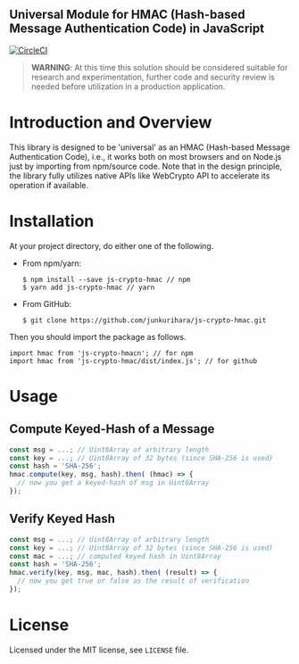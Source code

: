 Universal Module for HMAC (Hash-based Message Authentication Code) in JavaScript
--
[![CircleCI](https://circleci.com/gh/junkurihara/js-crypto-hmac.svg?style=svg)](https://circleci.com/gh/junkurihara/js-crypto-hmac)

> **WARNING**: At this time this solution should be considered suitable for research and experimentation, further code and security review is needed before utilization in a production application.

# Introduction and Overview
This library is designed to be 'universal' as an HMAC (Hash-based Message Authentication Code), i.e., it works both on most browsers and on Node.js just by importing from npm/source code. Note that in the design principle, the library fully utilizes native APIs like WebCrypto API to accelerate its operation if available. 

# Installation
At your project directory, do either one of the following.

- From npm/yarn:
  ```shell
  $ npm install --save js-crypto-hmac // npm
  $ yarn add js-crypto-hmac // yarn
  ```
- From GitHub:
  ```shell
  $ git clone https://github.com/junkurihara/js-crypto-hmac.git
  ```

Then you should import the package as follows.
```shell
import hmac from 'js-crypto-hmacn'; // for npm
import hmac from 'js-crypto-hmac/dist/index.js'; // for github
```
  
# Usage
## Compute Keyed-Hash of a Message
```javascript
const msg = ...; // Uint8Array of arbitrary length
const key = ...; // Uint8Array of 32 bytes (since SHA-256 is used)  
const hash = 'SHA-256';
hmac.compute(key, msg, hash).then( (hmac) => {
  // now you get a keyed-hash of msg in Uint8Array
});
```

## Verify Keyed Hash
```javascript
const msg = ...; // Uint8Array of arbitrary length
const key = ...; // Uint8Array of 32 bytes (since SHA-256 is used)
const mac = ...; // computed keyed hash in Uint8Array   
const hash = 'SHA-256';
hmac.verify(key, msg, mac, hash).then( (result) => {
  // now you get true or false as the result of verification
});
```

# License
Licensed under the MIT license, see `LICENSE` file.